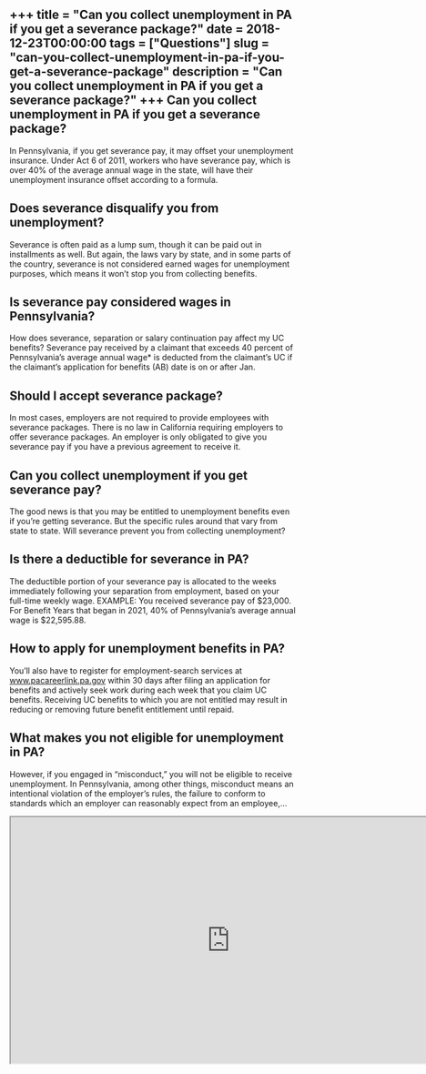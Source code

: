+++
title = "Can you collect unemployment in PA if you get a severance package?"
date = 2018-12-23T00:00:00
tags = ["Questions"]
slug = "can-you-collect-unemployment-in-pa-if-you-get-a-severance-package"
description = "Can you collect unemployment in PA if you get a severance package?"
+++
Can you collect unemployment in PA if you get a severance package?
------------------------------------------------------------------

In Pennsylvania, if you get severance pay, it may offset your unemployment insurance. Under Act 6 of 2011, workers who have severance pay, which is over 40% of the average annual wage in the state, will have their unemployment insurance offset according to a formula.

Does severance disqualify you from unemployment?
------------------------------------------------

Severance is often paid as a lump sum, though it can be paid out in installments as well. But again, the laws vary by state, and in some parts of the country, severance is not considered earned wages for unemployment purposes, which means it won’t stop you from collecting benefits.

Is severance pay considered wages in Pennsylvania?
--------------------------------------------------

How does severance, separation or salary continuation pay affect my UC benefits? ​Severance pay received by a claimant that exceeds 40 percent of Pennsylvania’s average annual wage\* is deducted from the claimant’s UC if the claimant’s application for benefits (AB) date is on or after Jan.

Should I accept severance package?
----------------------------------

In most cases, employers are not required to provide employees with severance packages. There is no law in California requiring employers to offer severance packages. An employer is only obligated to give you severance pay if you have a previous agreement to receive it.

Can you collect unemployment if you get severance pay?
------------------------------------------------------

The good news is that you may be entitled to unemployment benefits even if you’re getting severance. But the specific rules around that vary from state to state. Will severance prevent you from collecting unemployment?

Is there a deductible for severance in PA?
------------------------------------------

The deductible portion of your severance pay is allocated to the weeks immediately following your separation from employment, based on your full-time weekly wage. EXAMPLE: You received severance pay of $23,000. For Benefit Years that began in 2021, 40% of Pennsylvania’s average annual wage is $22,595.88.

How to apply for unemployment benefits in PA?
---------------------------------------------

You’ll also have to register for employment-search services at www.pacareerlink.pa.gov within 30 days after filing an application for benefits and actively seek work during each week that you claim UC benefits. Receiving UC benefits to which you are not entitled may result in reducing or removing future benefit entitlement until repaid.

What makes you not eligible for unemployment in PA?
---------------------------------------------------

However, if you engaged in “misconduct,” you will not be eligible to receive unemployment. In Pennsylvania, among other things, misconduct means an intentional violation of the employer’s rules, the failure to conform to standards which an employer can reasonably expect from an employee,…

<iframe allow="accelerometer; autoplay; clipboard-write; encrypted-media; gyroscope; picture-in-picture" allowfullscreen="" class="__youtube_prefs__  epyt-is-override  no-lazyload" data-no-lazy="1" data-origheight="433" data-origwidth="770" data-skipgform_ajax_framebjll="" height="433" id="_ytid_85599" loading="lazy" src="https://www.youtube.com/embed/vJSgyUqIqEI?enablejsapi=1&autoplay=0&cc_load_policy=0&cc_lang_pref=&iv_load_policy=1&loop=0&modestbranding=0&rel=1&fs=1&playsinline=0&autohide=2&theme=dark&color=red&controls=1&" title="YouTube player" width="770"></iframe>